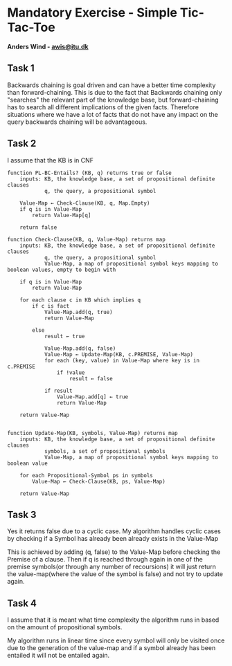 # Mandatory Exercise - Simple Tic-Tac-Toe
**Anders Wind - awis@itu.dk**
## Task 1
Backwards chaining is goal driven and can have a better time complexity than forward-chaining.
This is due to the fact that Backwards chaining only "searches" the relevant part of the knowledge base, but forward-chaining has to search all different implications of the given facts.
Therefore situations where we have a lot of facts that do not have any impact on the query backwards chaining will be advantageous.

## Task 2
I assume that the KB is in CNF

    function PL-BC-Entails? (KB, q) returns true or false
        inputs: KB, the knowledge base, a set of propositional definite clauses
                q, the query, a propositional symbol
        
        Value-Map ← Check-Clause(KB, q, Map.Empty)
        if q is in Value-Map
            return Value-Map[q]
            
        return false
        
    function Check-Clause(KB, q, Value-Map) returns map
        inputs: KB, the knowledge base, a set of propositional definite clauses
                q, the query, a propositional symbol
                Value-Map, a map of propositional symbol keys mapping to boolean values, empty to begin with
        
        if q is in Value-Map
            return Value-Map
        
        for each clause c in KB which implies q
            if c is fact 
                Value-Map.add(q, true)
                return Value-Map
                
            else
                result ← true
                
                Value-Map.add(q, false)
                Value-Map ← Update-Map(KB, c.PREMISE, Value-Map)
                for each (key, value) in Value-Map where key is in c.PREMISE
                    if !value
                        result ← false
                
                if result
                    Value-Map.add[q] ← true
                    return Value-Map

        return Value-Map
        
    
    function Update-Map(KB, symbols, Value-Map) returns map
        inputs: KB, the knowledge base, a set of propositional definite clauses
                symbols, a set of propositional symbols
                Value-Map, a map of propositional symbol keys mapping to boolean value
    
        for each Propositional-Symbol ps in symbols
            Value-Map ← Check-Clause(KB, ps, Value-Map)
            
        return Value-Map

## Task 3
Yes it returns false due to a cyclic case. My algorithm handles cyclic cases by checking if a Symbol has already been already exists in the Value-Map
 
This is achieved by adding (q, false) to the Value-Map before checking the Premise of a clause. Then if q is reached through again in one of the premise symbols(or through any number of recoursions) it will just return the value-map(where the value of the symbol is false) and not try to update again.

## Task 4
I assume that it is meant what time complexity the algorithm runs in based on the amount of propositional symbols.
 
My algorithm runs in linear time since every symbol will only be visited once due to the generation of the value-map and if a symbol already has been entailed it will not be entailed again.